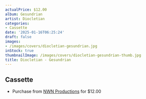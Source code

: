 ```yaml
---
actualPrice: $12.00
album: Gesundrian
artist: Diocletian
categories:
- Cassette
date: '2025-01-16T06:25:24'
draft: false
images:
- /images/covers/diocletian-gesundrian.jpg
inStock: true
thumbnailImage: /images/covers/diocletian-gesundrian-thumb.jpg
title: Diocletian - Gesundrian
---
```


## Cassette
* Purchase from [NWN Productions](http://shop.nwnprod.com/index.php?route=product/product&path=73&product_id=59463&sort=pd.name&order=ASC) for $12.00

